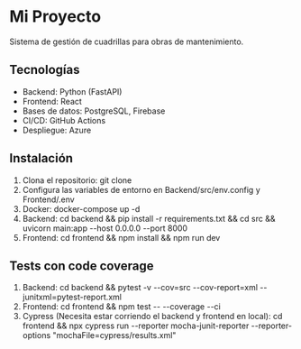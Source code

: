 # Mi Proyecto
Sistema de gestión de cuadrillas para obras de mantenimiento.

## Tecnologías
- Backend: Python (FastAPI)
- Frontend: React
- Bases de datos: PostgreSQL, Firebase
- CI/CD: GitHub Actions
- Despliegue: Azure

## Instalación
1. Clona el repositorio: git clone <url>
2. Configura las variables de entorno en Backend/src/env.config y Frontend/.env
3. Docker: docker-compose up -d
4. Backend: cd backend && pip install -r requirements.txt && cd src && uvicorn main:app --host 0.0.0.0 --port 8000
5. Frontend: cd frontend && npm install && npm run dev

## Tests con code coverage
1. Backend: cd backend && pytest -v --cov=src --cov-report=xml --junitxml=pytest-report.xml
2. Frontend: cd frontend && npm test -- --coverage --ci
3. Cypress (Necesita estar corriendo el backend y frontend en local): cd frontend && npx cypress run --reporter mocha-junit-reporter --reporter-options "mochaFile=cypress/results.xml"